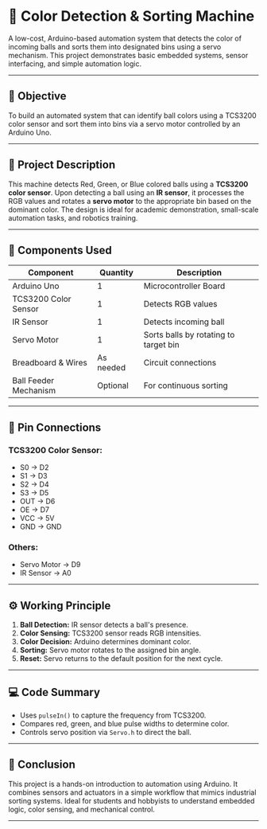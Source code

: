 
# 🎨 Color Detection & Sorting Machine

A low-cost, Arduino-based automation system that detects the color of incoming balls and sorts them into designated bins using a servo mechanism. This project demonstrates basic embedded systems, sensor interfacing, and simple automation logic.

---

## 📌 Objective

To build an automated system that can identify ball colors using a TCS3200 color sensor and sort them into bins via a servo motor controlled by an Arduino Uno.

---

## 🧠 Project Description

This machine detects Red, Green, or Blue colored balls using a **TCS3200 color sensor**. Upon detecting a ball using an **IR sensor**, it processes the RGB values and rotates a **servo motor** to the appropriate bin based on the dominant color. The design is ideal for academic demonstration, small-scale automation tasks, and robotics training.

---

## 🧰 Components Used

| Component               | Quantity | Description                                |
|------------------------|----------|--------------------------------------------|
| Arduino Uno            | 1        | Microcontroller Board                       |
| TCS3200 Color Sensor   | 1        | Detects RGB values                          |
| IR Sensor              | 1        | Detects incoming ball                       |
| Servo Motor            | 1        | Sorts balls by rotating to target bin       |
| Breadboard & Wires     | As needed | Circuit connections                        |
| Ball Feeder Mechanism  | Optional | For continuous sorting                      |

---

## 🔌 Pin Connections

### TCS3200 Color Sensor:
- S0 → D2  
- S1 → D3  
- S2 → D4  
- S3 → D5  
- OUT → D6  
- OE → D7  
- VCC → 5V  
- GND → GND  

### Others:
- Servo Motor → D9  
- IR Sensor → A0  

---

## ⚙️ Working Principle

1. **Ball Detection:** IR sensor detects a ball's presence.
2. **Color Sensing:** TCS3200 sensor reads RGB intensities.
3. **Color Decision:** Arduino determines dominant color.
4. **Sorting:** Servo motor rotates to the assigned bin angle.
5. **Reset:** Servo returns to the default position for the next cycle.

---

## 💻 Code Summary

- Uses `pulseIn()` to capture the frequency from TCS3200.
- Compares red, green, and blue pulse widths to determine color.
- Controls servo position via `Servo.h` to direct the ball.

---

## 📝 Conclusion

This project is a hands-on introduction to automation using Arduino. It combines sensors and actuators in a simple workflow that mimics industrial sorting systems. Ideal for students and hobbyists to understand embedded logic, color sensing, and mechanical control.

---

